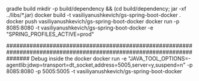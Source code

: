 gradle build
mkdir -p build/dependency && (cd build/dependency; jar -xf ../libs/*.jar)
docker build -t vasiliyanushkevich/gs-spring-boot-docker .
docker push vasiliyanushkevich/gs-spring-boot-docker
docker run -p 8085:8080 -t vasiliyanushkevich/gs-spring-boot-docker -e "SPRING_PROFILES_ACTIVE=prod"


#######################################################################################################################
Debug inside the docker
docker run -e "JAVA_TOOL_OPTIONS=-agentlib:jdwp=transport=dt_socket,address=5005,server=y,suspend=n" -p 8085:8080 -p 5005:5005 -t vasiliyanushkevich/gs-spring-boot-docker

